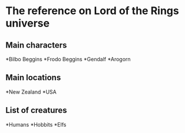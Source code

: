 # The reference on Lord of the Rings universe  
## Main characters
*Bilbo Beggins
*Frodo Beggins
*Gendalf 
*Arogorn  
 

## Main locations  
*New Zealand
*USA  

## List of creatures
*Humans
*Hobbits
*Elfs  



